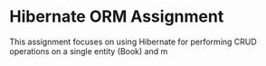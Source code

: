 # Hibernate ORM Assignment

This assignment focuses on using Hibernate for performing CRUD operations on a single entity (Book) and m
